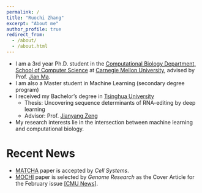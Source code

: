 ```yaml
---
permalink: /
title: "Ruochi Zhang"
excerpt: "About me"
author_profile: true
redirect_from: 
  - /about/
  - /about.html
---
```


* I am a 3rd year Ph.D. student in the [Computational Biology Department, School of Computer Science](http://www.compbio.cmu.edu) at [Carnegie Mellon University](https://www.cmu.edu), advised by Prof. [Jian Ma](https://www.cs.cmu.edu/~jianma/).
* I am also a Master student in Machine Learning (secondary degree program)
* I received my Bachelor’s degree in [Tsinghua University](http://tsinghua.edu.cn) 
    * Thesis: Uncovering sequence determinants of RNA-editing by deep learning
    * Advisor: Prof. [Jianyang Zeng](https://iiis.tsinghua.edu.cn/zengjy/)
* My research interests lie in the intersection between machine learning and computational biology.


# Recent News
* [MATCHA](https://ruochiz.github.io/publication/matcha) paper is accepted by <i>Cell Systems</i>.
* [MOCHI](https://ruochiz.github.io/publication/mochi) paper is selected by <i>Genome Research</i> as the Cover Article for the February issue [[CMU News]](https://www.scs.cmu.edu/news/exploring-genomes-3d-organization-through-social-network-lens).